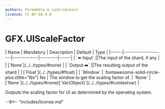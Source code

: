 ```yaml
---
authors: Formabble & contributors
license: CC-BY-SA-4.0
---
```



# GFX.UIScaleFactor

<div class="sh-parameters" markdown="1">
| Name | Mandatory | Description | Default | Type |
|------|---------------------|-------------|---------|------|
| `⬅️ Input` ||The input of the shard, if any | | [`None`](../../types/#none) |
| `Output ➡️` ||The resulting output of the shard | | [`Float`](../../types/#float) |
| `Window` | :fontawesome-solid-circle-plus:{title="No"} No  | The window to get the scaling factor of. | `None` | [`None`](../../types/#none)[`Var(Object)`](../../types/#contextvar) |

</div>

Outputs the scaling factor for UI as determined by the operating system.

--8<-- "includes/license.md"

